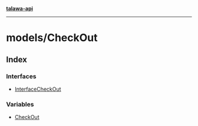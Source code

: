 [**talawa-api**](../../README.md)

***

# models/CheckOut

## Index

### Interfaces

- [InterfaceCheckOut](interfaces/InterfaceCheckOut.md)

### Variables

- [CheckOut](variables/CheckOut.md)
